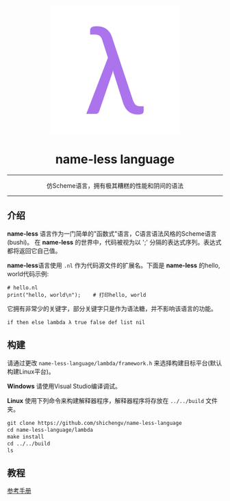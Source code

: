 <p align="center">
  <img src="./img/lambda.png" />
</p>

# <center> name-less language

***

<center>仿Scheme语言，拥有极其糟糕的性能和阴间的语法</center>

***


## 介绍

**name-less** 语言作为一门简单的"函数式"语言，C语言语法风格的Scheme语言(bushi)。
在 **name-less** 的世界中，代码被视为以 ';' 分隔的表达式序列。表达式都将返回它自己值。 

**name-less**语言使用 `.nl` 作为代码源文件的扩展名。下面是 **name-less** 的hello, world代码示例:

```
# hello.nl
print("hello, world\n");	# 打印hello, world
```

它拥有非常少的关键字，部分关键字只是作为语法糖，并不影响该语言的功能。
```
if then else lambda λ true false def list nil
```

## 构建

请通过更改 `name-less-language/lambda/framework.h` 来选择构建目标平台(默认构建Linux平台)。

**Windows**
请使用Visual Studio编译调试。

**Linux**
使用下列命令来构建解释器程序，解释器程序将存放在 `../../build` 文件夹。
```
git clone https://github.com/shichengv/name-less-language
cd name-less-language/lambda
make install
cd ../../build
ls
```

## 教程

[参考手册](./Document.md)